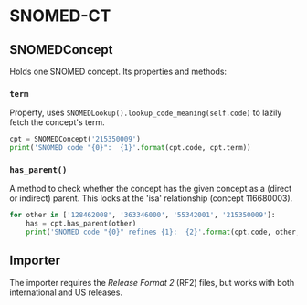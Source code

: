 SNOMED-CT
=========

SNOMEDConcept
-------------

Holds one SNOMED concept. Its properties and methods:

### `term`

Property, uses `SNOMEDLookup().lookup_code_meaning(self.code)` to lazily fetch the concept's term.

```python
cpt = SNOMEDConcept('215350009')
print('SNOMED code "{0}":  {1}'.format(cpt.code, cpt.term))
```

### `has_parent()`

A method to check whether the concept has the given concept as a (direct or indirect) parent.
This looks at the 'isa' relationship (concept 116680003).

```python
for other in ['128462008', '363346000', '55342001', '215350009']:
    has = cpt.has_parent(other)
    print('SNOMED code "{0}" refines {1}:  {2}'.format(cpt.code, other, has))
```


Importer
--------

The importer requires the _Release Format 2_ (RF2) files, but works with both international and US releases.

